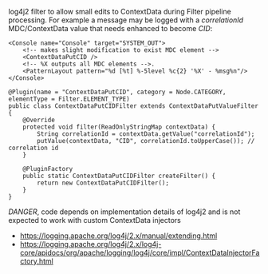 log4j2 filter to allow small edits to ContextData during Filter pipeline processing. For example a message
may be logged with a _correlationId_ MDC/ContextData value that needs enhanced to become _CID_:

```
<Console name="Console" target="SYSTEM_OUT">
    <!-- makes slight modification to exist MDC element -->
    <ContextDataPutCID />
    <!-- %X outputs all MDC elements -->.
    <PatternLayout pattern="%d [%t] %-5level %c{2} '%X' - %msg%n"/>
</Console>
```

```
@Plugin(name = "ContextDataPutCID", category = Node.CATEGORY, elementType = Filter.ELEMENT_TYPE)
public class ContextDataPutCIDFilter extends ContextDataPutValueFilter {
    @Override
    protected void filter(ReadOnlyStringMap contextData) {
        String correlationId = contextData.getValue("correlationId");
        putValue(contextData, "CID", correlationId.toUpperCase()); // correlation id
    }

    @PluginFactory
    public static ContextDataPutCIDFilter createFilter() {
        return new ContextDataPutCIDFilter();
    }
}
```

*DANGER*, code depends on implementation details of log4j2 and is not expected to work with custom ContextData injectors

- https://logging.apache.org/log4j/2.x/manual/extending.html
- https://logging.apache.org/log4j/2.x/log4j-core/apidocs/org/apache/logging/log4j/core/impl/ContextDataInjectorFactory.html